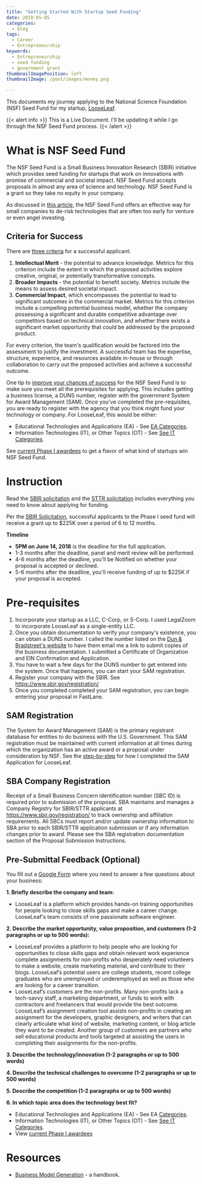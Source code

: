 ```yaml
---
title: "Getting Started With Startup Seed Funding"
date: 2018-05-05
categories:
  - blog
tags:
  - Career
  - Entrepreneurship
keywords:
  - Entrepreneurship
  - seed funding
  - government grant
thumbnailImagePosition: left
thumbnailImage: /post/images/money.png

---
```

This documents my journey applying to the National Science Foundation (NSF) Seed Fund for my startup, [LooseLeaf](/post/creating-looseleaf-a-platform-to-support-the-future-of-work/).

<!--more-->

{{< alert info >}} This is a Live Document. I'll be updating it while I go through the NSF Seed Fund process. {{< /alert >}}

<!-- toc -->

# What is NSF Seed Fund
The NSF Seed Fund is a Small Business Innovation Research (SBIR) initiative which provides seed funding for startups that work on innovations with promise of commercial and societal impact. NSF Seed Fund accepts proposals in almost any area of science and technology. NSF Seed Fund is a grant so they take no equity in your company.

As discussed in [this article](http://www.davidcrobinson.com/2015/09/05/part-2-the-rocky-relationship-of-sbir-with-venture-capital/), the NSF Seed Fund offers an effective way for small companies to de-risk technologies that are often too early for venture or even angel investing.


## Criteria for Success

There are [three criteria](https://seedfund.nsf.gov/resources/review/peer-review/) for a successful applicant:

1. **Intellectual Merit** - the potential to advance knowledge. Metrics for this criterion include the extent in which the proposed activities explore creative, original, or potentially transformative concepts.
2. **Broader Impacts** - the potential to benefit society. Metrics include the means to assess desired societal impact.
3. **Commercial Impact**, which encompasses the potential to lead to significant outcomes in the commercial market. Metrics for this criterion include a compelling potential business model, whether the company possessing a significant and durable competitive advantage over competitors based on technical innovation, and whether there exists a significant market opportunity that could be addressed by the proposed product.

For every criterion, the team's qualification would be factored into the assessment to justify the investment. A successful team has the expertise, structure, experience, and resources available in-house or through collaboration to carry out the proposed activities and achieve a successful outcome.

One tip to [improve your chances of success](http://www.davidcrobinson.com/2015/09/05/part-3-how-to-improve-your-chances-of-success-when-applying-for-an-sbirsttr/) for the NSF Seed Fund is to make sure you meet all the prerequisites for applying. This includes getting a business license, a DUNS number, register with the government System for Award Management (SAM). Once you've completed the pre-requisites, you are ready to register with the agency that you think might fund your technology or company. For LooseLeaf, this would be either:

* Educational Technologies and Applications (EA) - See [EA Categories](https://seedfund.nsf.gov/portfolio/#educational-technologies-and-applications-ea).
* Information Technologies (IT), or Other Topics (OT) - See [See IT Categories](https://seedfund.nsf.gov/topics/information-technologies/).

See [current Phase I awardees](https://seedfund.nsf.gov/awardees/phase-1/) to get a flavor of what kind of startups win NSF Seed Fund.

# Instruction

Read the [SBIR solicitation](https://www.nsf.gov/pubs/2018/nsf18550/nsf18550.htm) and the [STTR solicitation](https://www.nsf.gov/pubs/2018/nsf18551/nsf18551.htm) includes everything you need to know about applying for funding.

Per the [SBIR Solicitation](https://www.nsf.gov/pubs/2018/nsf18550/nsf18550.htm), successful applicants to the Phase I seed fund will receive a grant up to $225K over a period of 6 to 12 months.

**Timeline**

* **5PM on June 14, 2018** is the deadline for the full application.
* 1-3 months after the deadline, panel and merit review will be performed.
* 4-6 months after the deadline, you'll be Notified on whether your proposal is accepted or declined.
* 5-6 months after the deadline, you'll receive funding of up to $225K if your proposal is accepted.

# Pre-requisites

1. Incorporate your startup as a LLC, C-Corp, or S-Corp. I used LegalZoom to incorporate LooseLeaf as a single-entity LLC.
2. Once you obtain documentation to verify your company's existence, you can obtain a DUNS number. I called the number listed on the [Dun & Bradstreet's website](https://www.dnb.com/duns-number/get-a-duns.html) to have them email me a link to submit copies of the business documentation. I submitted a Certificate of Organization and EIN Confirmation and Application.
3. You have to wait a few days for the DUNS number to get entered into the system. Once that happens, you can start your SAM registration.
4. Register your company with the SBIR. See https://www.sbir.gov/registration/
4. Once you completed completed your SAM registration, you can begin entering your proposal in FastLane.

## SAM Registration

The System for Award Management (SAM) is the primary registrant database for entities to do business with the U.S. Government. This SAM registration must be maintained with current information at all times during which the organization has an active award or a proposal under consideration by NSF. See the [step-by-step](/post/getting-started-with-sam-application/) for how I completed the SAM Application for LooseLeaf.

## SBA Company Registration
Receipt of a Small Business Concern identification number (SBC ID) is required prior to submission of the proposal. SBA maintains and manages a Company Registry for SBIR/STTR applicants at https://www.sbir.gov/registration/ to track ownership and affiliation requirements. All SBCs must report and/or update ownership information to SBA prior to each SBIR/STTR application submission or if any information changes prior to award. Please see the SBA registration documentation section of the Proposal Submission Instructions.

## Pre-Submittal Feedback (Optional)

You fill out a [Google Form](https://docs.google.com/forms/d/e/1FAIpQLSfyZt4vfPc35A4wvbqTANPs11c1KraMq4_bc6hX8jKV307axw/viewform?c=0&w=1) where you need to answer a few questions about your business:

**1. Briefly describe the company and team:**

* LooseLeaf is a platform which provides hands-on training opportunities for people looking to close skills gaps and make a career change. LooseLeaf's team consists of one passionate software engineer.

**2. Describe the market opportunity, value proposition, and customers (1-2 paragraphs or up to 500 words):**

* LooseLeaf provides a platform to help people who are looking for opportunities to close skills gaps and obtain relevant work experience complete assignments for non-profits who desperately need volunteers to make a website, create marketing material, and contribute to their blogs. LooseLeaf’s potential users are college students, recent college graduates who are unemployed or underemployed as well as those who are looking for a career transition.
* LooseLeaf’s customers are the non-profits. Many non-profits lack a tech-savvy staff, a marketing department, or funds to work with contractors and freelancers that would provide the best outcome. LooseLeaf’s assignment creation tool assists non-profits in creating an assignment for the developers, graphic designers, and writers that can clearly articulate what kind of website, marketing content, or blog article they want to be created. Another group of customers are partners who sell educational products and tools targeted at assisting the users in completing their assignments for the non-profits.

**3. Describe the technology/innovation (1-2 paragraphs or up to 500 words)**

**4. Describe the technical challenges to overcome (1-2 paragraphs or up to 500 words)**

**5. Describe the competition (1-2 paragraphs or up to 500 words)**

**6. In which topic area does the technology best fit?**

* Educational Technologies and Applications (EA) - See EA [Categories](https://seedfund.nsf.gov/portfolio/#educational-technologies-and-applications-ea).
* Information Technologies (IT), or Other Topics (OT) - See [See IT Categories](https://seedfund.nsf.gov/topics/information-technologies/).
* View [current Phase I awardees](https://seedfund.nsf.gov/awardees/phase-1/)

# Resources

* [Business Model Generation](https://docs.google.com/file/d/0B4E64nqKSeljZWtBZnpraGtqS0k/view) - a handbook.
